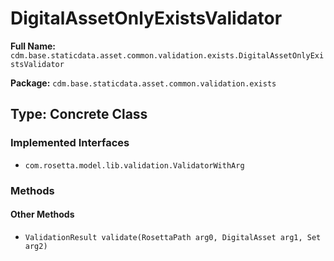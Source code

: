# DigitalAssetOnlyExistsValidator

**Full Name:** `cdm.base.staticdata.asset.common.validation.exists.DigitalAssetOnlyExistsValidator`

**Package:** `cdm.base.staticdata.asset.common.validation.exists`

## Type: Concrete Class

### Implemented Interfaces

- `com.rosetta.model.lib.validation.ValidatorWithArg`

### Methods

#### Other Methods

- `ValidationResult validate(RosettaPath arg0, DigitalAsset arg1, Set arg2)`

